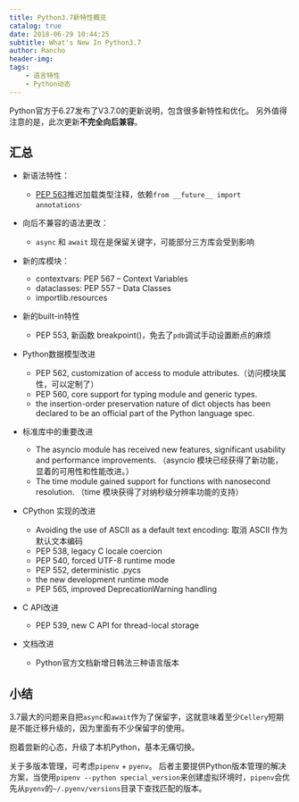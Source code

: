 ```yaml
---
title: Python3.7新特性概览
catalog: true
date: 2018-06-29 10:44:25
subtitle: What's New In Python3.7
author: Rancho
header-img:
tags:
    - 语言特性
    - Python动态
---
```


Python官方于6.27发布了V3.7.0的更新说明，包含很多新特性和优化。
另外值得注意的是，此次更新**不完全向后兼容**。

## 汇总

- 新语法特性：
    * [PEP 563](https://docs.python.org/3/whatsnew/3.7.html#whatsnew37-pep563)推迟加载类型注释，依赖`from __future__ import annotations`·

- 向后不兼容的语法更改：
    * `async` 和 `await` 现在是保留关键字，可能部分三方库会受到影响

- 新的库模块：
    * contextvars: PEP 567 – Context Variables
    * dataclasses: PEP 557 – Data Classes
    * importlib.resources

- 新的built-in特性
    * PEP 553, 新函数 breakpoint()，免去了`pdb`调试手动设置断点的麻烦

- Python数据模型改进
    * PEP 562, customization of access to module attributes.（访问模块属性，可以定制了）
    * PEP 560, core support for typing module and generic types.
    * the insertion-order preservation nature of dict objects has been declared to be an official part of the Python language spec.

- 标准库中的重要改进
    * The asyncio module has received new features, significant usability and performance improvements. （asyncio 模块已经获得了新功能，显着的可用性和性能改进。）
    * The time module gained support for functions with nanosecond resolution. （time 模块获得了对纳秒级分辨率功能的支持）

- CPython 实现的改进
    * Avoiding the use of ASCII as a default text encoding: 取消 ASCII 作为默认文本编码
    * PEP 538, legacy C locale coercion
    * PEP 540, forced UTF-8 runtime mode
    * PEP 552, deterministic .pycs
    * the new development runtime mode
    * PEP 565, improved DeprecationWarning handling

- C API改进
    * PEP 539, new C API for thread-local storage

- 文档改进
    * Python官方文档新增日韩法三种语言版本


## 小结
3.7最大的问题来自把`async`和`await`作为了保留字，这就意味着至少`Cellery`短期是不能迁移升级的，因为里面有不少保留字的使用。

抱着尝新的心态，升级了本机Python，基本无痛切换。

关于多版本管理，可考虑`pipenv` + `pyenv`。
后者主要提供Python版本管理的解决方案，当使用`pipenv --python special_version`来创建虚拟环境时，`pipenv`会优先从`pyenv`的`~/.pyenv/versions`目录下查找匹配的版本。

